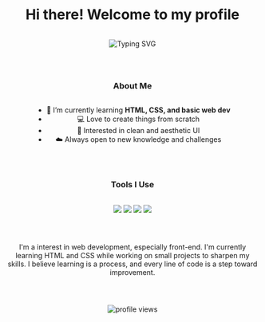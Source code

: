 <body style="display: flex; flex-direction: column; text-align: center; align-items: center; justify-content: center">
<h1 align="center">Hi there! Welcome to my profile</h1>

<p align="center">
  <img src="https://readme-typing-svg.demolab.com/?font=Fira+Code&size=22&pause=1000&color=1FC2AE&center=true&vCenter=true&width=440&lines=I'm+a+beginner+developer;Learning+web+development;Always+curious+and+creative!" alt="Typing SVG" />
</p>

---

### About Me

- 🌱 I’m currently learning **HTML, CSS, and basic web dev**
- 💻 Love to create things from scratch
- 🎨 Interested in clean and aesthetic UI
- ☁️ Always open to new knowledge and challenges

---

### Tools I Use

<p>
  <img src="https://img.shields.io/badge/HTML5-E34F26?style=flat&logo=html5&logoColor=white" />
  <img src="https://img.shields.io/badge/CSS3-1572B6?style=flat&logo=css3&logoColor=white" />
  <img src="https://img.shields.io/badge/SPCK%20Editor-0078d7?style=flat&logo=SPCK-Editor&logoColor=white" />
  <img src="https://img.shields.io/badge/Git-F05032?style=flat&logo=git&logoColor=white" />
</p>

---

I'm a interest in web development, especially front-end. I'm currently learning HTML and CSS while working on small projects to sharpen my skills.
I believe learning is a process, and every line of code is a step toward improvement.
  
---

<p align="center">
  <img src="https://komarev.com/ghpvc/?username=azkaarrodhi&style=flat-square&color=lightgray" alt="profile views"/>
</p>
  </body>
